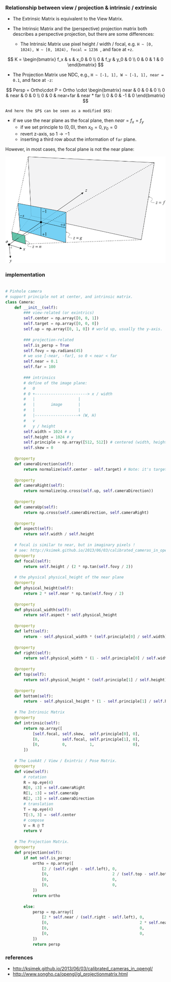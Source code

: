 

### Relationship between view / projection & intrinsic / extrinsic

* The Extrinsic Matrix is equivalent to the View Matrix.

* The Intrinsic Matrix and the (perspective) projection matrix both describes a perspective projection, but there are some differences:

  * The Intrinsic Matrix use pixel height / width / focal, e.g. `H ~ [0, 1024), W ~ [0, 1024), focal = 1236 `, and face at `+z`.
    
$$
K = \begin{bmatrix}
    f_x & s & x_0 & 0 \\
    0 & f_y  & y_0 & 0 \\
    0 & 0 & 1 & 0
    \end{bmatrix}
$$


* The Projection Matrix use NDC, e.g., `H ~ [-1, 1], W ~ [-1, 1], near = 0.1`, and face at `-z`:
  
$$
    Persp = Ortho\cdot P = Ortho \cdot \begin{bmatrix}
    near & 0 & 0 & 0 \\
    0 & near & 0 & 0 \\
    0 & 0 & near+far & near * far \\
    0 & 0 & -1 & 0
    \end{bmatrix}
$$

    And here the $P$ can be seen as a modified $K$:

  * if we use the near plane as the focal plane, then $near = f_x = f_y$
    * if we set principle to $(0, 0)$, then $x_0 = 0, y_0 = 0$
    * revert z-axis, so $1 \rightarrow -1$
    * inserting a third row about the information of `far` plane.

  However, in most cases, the focal plane is not the near plane:



![enter image description here](camera_combined.assets/6wEgR.png)



### implementation

```python

# Pinhole camera
# support principle not at center, and intrinsic matrix.
class Camera:
    def __init__(self):
        ### view-related (or exintrics)
        self.center = np.array([0, 0, 1])
        self.target = np.array([0, 0, 0])
        self.up = np.array([0, 1, 0]) # world up, usually the y-axis.

        ### projection-related
        self.is_persp = True
        self.fovy = np.radians(45)
        # we use [-near, -far], so 0 < near < far
        self.near = 0.1
        self.far = 100
        
        ### intrinsics
        # define of the image plane:
        #   0
        # 0 +-----------------------> x / width
        #   |                   |
        #   |       image       |
        #   |                   |
        #   |-------------------+ (W, H)
        #   v
        #   y / height
        self.width = 1024 # x
        self.height = 1024 # y
        self.principle = np.array([512, 512]) # centered (width, height)
        self.skew = 0

    @property
    def cameraDirection(self):
        return normalize(self.center - self.target) # Note: it's target --> camera (or inverse cameraDirection)

    @property
    def cameraRight(self):
        return normalize(np.cross(self.up, self.cameraDirection))

    @property
    def cameraUp(self):
        return np.cross(self.cameraDirection, self.cameraRight)

    @property
    def aspect(self):
        return self.width / self.height
    
    # focal is similar to near, but in imaginary pixels !
    # see: http://ksimek.github.io/2013/06/03/calibrated_cameras_in_opengl/
    @property
    def focal(self):
        return self.height / (2 * np.tan(self.fovy / 2))

    # the physical physical_height of the near plane
    @property
    def physical_height(self):
        return 2 * self.near * np.tan(self.fovy / 2)
    
    @property
    def physical_width(self):
        return self.aspect * self.physical_height

    @property
    def left(self):
        return - self.physical_width * (self.principle[0] / self.width)

    @property
    def right(self):
        return self.physical_width * (1 - self.principle[0] / self.width)

    @property
    def top(self):
        return self.physical_height * (self.principle[1] / self.height)

    @property
    def bottom(self):
        return - self.physical_height * (1 - self.principle[1] / self.height)

    # The Intrinsic Matrix
    @property
    def intrinsic(self):
        return np.array([
            [self.focal, self.skew,  self.principle[0], 0],
            [0,          self.focal, self.principle[1], 0],
            [0,          0,          1,                 0],
        ])

    # The LookAt / View / Exintric / Pose Matrix.
    @property
    def view(self):
        # rotation
        R = np.eye(4)
        R[0, :3] = self.cameraRight
        R[1, :3] = self.cameraUp
        R[2, :3] = self.cameraDirection
        # translation
        T = np.eye(4)
        T[:3, 3] = -self.center
        # compose
        V = R @ T
        return V

    # The Projection Matrix.
    @property
    def projection(self):
        if not self.is_persp:
            ortho = np.array([
                [2 / (self.right - self.left), 0,                            0,                           - (self.right + self.left) / (self.right - self.left)],
                [0,                            2 / (self.top - self.bottom), 0,                           - (self.top + self.bottom) / (self.top - self.bottom)],
                [0,                            0,                            -2 / (self.far - self.near), - (self.far + self.near) / (self.far - self.near)    ],
                [0,                            0,                            0,                           1                                                    ],
            ])
            return ortho
        
        else:
            persp = np.array([
                [2 * self.near / (self.right - self.left), 0,                                        (self.right + self.left) / (self.right - self.left), 0                                                 ],
                [0,                                        2 * self.near / (self.top - self.bottom), (self.top + self.bottom) / (self.top - self.bottom), 0                                                 ],
                [0,                                        0,                                        - (self.near + self.far) / (self.far - self.near),   -2 * self.near * self.far / (self.far - self.near)],
                [0,                                        0,                                        -1,                                                  0                                                 ],
            ])
            return persp

```





### references

* http://ksimek.github.io/2013/06/03/calibrated_cameras_in_opengl/
* http://www.songho.ca/opengl/gl_projectionmatrix.html